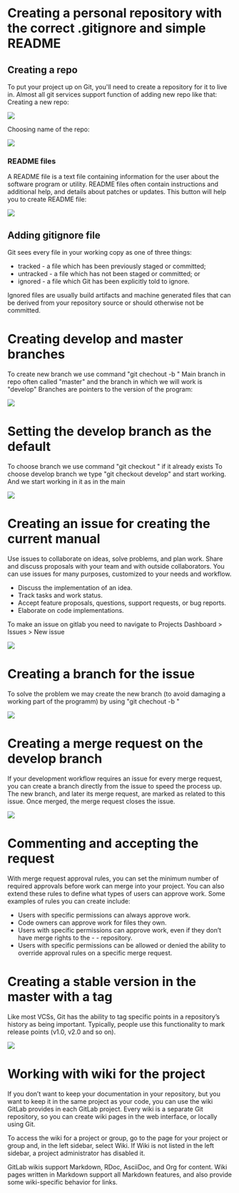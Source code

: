 # Creating a personal repository with the correct .gitignore and simple README
## Creating a repo
To put your project up on Git, you'll need to create a repository for it to live in. Almost all git services support function of adding new repo like that:  
Creating a new repo:

![](https://docs.github.com/assets/images/help/repository/repo-create.png)

Choosing name of the repo:

![](https://docs.github.com/assets/images/help/repository/create-repository-name.png )

### README files
A README file is a text file  containing information for the user about the software program or utility. README files often contain instructions and additional help, and details about patches or updates.
This button will help you to create README file:

![](https://docs.github.com/assets/images/help/repository/initialize-with-readme.png)

## Adding gitignore file
Git sees every file in your working copy as one of three things:
- tracked - a file which has been previously staged or committed;
- untracked - a file which has not been staged or committed; or
- ignored - a file which Git has been explicitly told to ignore.

Ignored files are usually build artifacts and machine generated files that can be derived from your repository source or should otherwise not be committed.

# Creating develop and master branches
To create new branch we use command "git chechout -b <branchname>"
Main branch in repo often called "master" and the branch in which we will work is "develop"
Branches are pointers to the version of the program:

![](https://wac-cdn.atlassian.com/dam/jcr:389059a7-214c-46a3-bc52-7781b4730301/hero.svg?cdnVersion=1712)

# Setting the develop branch as the default
To choose branch we use command "git checkout <branchname>" if it already exists
To choose develop branch we type "git checkout develop" and start working. And we start working in it as in the main

![](misc/rus/images/scr1.png)

# Creating an issue for creating the current manual
Use issues to collaborate on ideas, solve problems, and plan work. Share and discuss proposals with your team and with outside collaborators.
You can use issues for many purposes, customized to your needs and workflow.

- Discuss the implementation of an idea.
- Track tasks and work status.
- Accept feature proposals, questions, support requests, or bug reports.
- Elaborate on code implementations.

To make an issue on gitlab you need to navigate to Projects Dashboard > Issues > New issue

![](misc/rus/images/new_issue_from_tracker_list.png)

# Creating a branch for the issue
To solve the problem we may create the new branch (to avoid damaging a working part of the programm) by using "git chechout -b <issue fix>"

![](misc/rus/images/scr2.png)

# Creating a merge request on the develop branch
If your development workflow requires an issue for every merge request, you can create a branch directly from the issue to speed the process up. The new branch, and later its merge request, are marked as related to this issue. Once merged, the merge request closes the issue. 

![](misc/rus/images/web_editor_new_branch.png)

# Commenting and accepting the request
With merge request approval rules, you can set the minimum number of required approvals before work can merge into your project. You can also extend these rules to define what types of users can approve work. Some examples of rules you can create include:

- Users with specific permissions can always approve work.
- Code owners can approve work for files they own.
- Users with specific permissions can approve work, even if they don’t have merge rights to the - - repository.
- Users with specific permissions can be allowed or denied the ability to override approval rules on a specific merge request.

# Creating a stable version in the master with a tag
Like most VCSs, Git has the ability to tag specific points in a repository’s history as being important. Typically, people use this functionality to mark release points (v1.0, v2.0 and so on).  

![](misc/rus/images/scr3.png)

# Working with wiki for the project
If you don’t want to keep your documentation in your repository, but you want to keep it in the same project as your code, you can use the wiki GitLab provides in each GitLab project. Every wiki is a separate Git repository, so you can create wiki pages in the web interface, or locally using Git.

To access the wiki for a project or group, go to the page for your project or group and, in the left sidebar, select Wiki. If Wiki is not listed in the left sidebar, a project administrator has disabled it.

GitLab wikis support Markdown, RDoc, AsciiDoc, and Org for content. Wiki pages written in Markdown support all Markdown features, and also provide some wiki-specific behavior for links.

